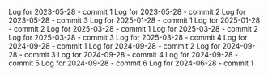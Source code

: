 Log for 2023-05-28 - commit 1
Log for 2023-05-28 - commit 2
Log for 2023-05-28 - commit 3
Log for 2025-01-28 - commit 1
Log for 2025-01-28 - commit 2
Log for 2025-03-28 - commit 1
Log for 2025-03-28 - commit 2
Log for 2025-03-28 - commit 3
Log for 2025-03-28 - commit 4
Log for 2024-09-28 - commit 1
Log for 2024-09-28 - commit 2
Log for 2024-09-28 - commit 3
Log for 2024-09-28 - commit 4
Log for 2024-09-28 - commit 5
Log for 2024-09-28 - commit 6
Log for 2024-06-28 - commit 1
